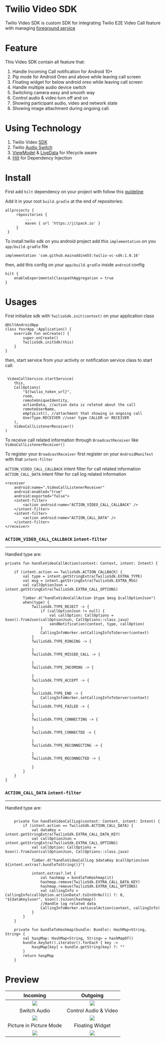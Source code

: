 # Twilio Video SDK

Twilio Video SDK is custom SDK for integrating Twilio E2E Video Call feature with
managing [foreground service](https://developer.android.com/guide/components/foreground-services)

# Feature

This Video SDK contain all feature that:

1. Handle Incoming Call notification for Android 10+
2. Pip mode for Android Oreo and above while leaving call screen
3. Floating widget for below android oreo while leaving call screen
4. Handle multiple audio device switch
5. Switching camera easy and smooth way
6. Control audio & video turn off and on
7. Showing participant audio, video and network state
8. Showing image attachment during ongoing call.

# Using Technology

1. Twilio Video [SDK](https://www.twilio.com/docs/video)
2. Twilio [Audio Switch](https://github.com/twilio/audioswitch)
3. [ViewModel](https://developer.android.com/topic/libraries/architecture/livedata)
   & [LiveData](https://developer.android.com/topic/libraries/architecture/viewmodel) for lifecycle aware
4. [Hilt](https://developer.android.com/training/dependency-injection/hilt-android) for Dependency Injection

# Install

First add `hilt` dependency on your project with follow
this [guideline](https://developer.android.com/training/dependency-injection/hilt-android)

Add it in your root `build.gradle` at the end of repositories:

```
allprojects {
     repositories {
         ...
         maven { url 'https://jitpack.io' }
     }
 }
```

To install twilio sdk on you android project add this `implementation` on you `app/build.gradle` file

```
implementation 'com.github.mainuddinm55:twilio-vc-sdk:1.0.16'
```

then, add this config on your `app/build.gradle` inside `android` config

```
hilt {
    enableExperimentalClasspathAggregation = true
}
```

# Usages

First initialize sdk with `TwilioSdk.init(context)` on your application class

```
@HiltAndroidApp
class YourApp :Application() {
    override fun onCreate() {
        super.onCreate()
        TwilioSdk.initSdk(this)
    }
}
```

then, start service from your activity or notification service class to start call.

```
 
 VideoCallService.startService(
    this,
    CallOptions(
        "${twilio_token_url}",
        room,
        remoteUniqueIdentity,
        actionData, //action data is releted about the call
        remoteUserName,
        emptyList(), //attachment that showing in ongoing call
        UserType.RECEIVER //user type CALLER or RECEIVER
    ),
    VideoCallListenerReceiver()
)

```

To receive call related information through `BroadcastReceiver` like `VideoCallListenerReceiver()`

To register your `BroadcastReceiver` first register on your `AndroidManifest` with that `intent-filter`

`ACTION_VIDEO_CALL_CALLBACK` intent filter for call related information
`ACTION_CALL_DATA` intent filter for call log related information

```
<receiver
    android:name=".VideoCallListenerReceiver"
    android:enabled="true"
    android:exported="false">
    <intent-filter>
        <action android:name="ACTION_VIDEO_CALL_CALLBACK" />
    </intent-filter>
    <intent-filter>
        <action android:name="ACTION_CALL_DATA" />
    </intent-filter>
</receiver>
```

### `ACTION_VIDEO_CALL_CALLBACK` `intent-filter`

<hr>

Handled type are:

```
private fun handleVideoCallAction(context: Context, intent: Intent) {

    if (intent.action == TwilioSdk.ACTION_CALLBACK) {
        val type = intent.getStringExtra(TwilioSdk.EXTRA_TYPE)
        val msg = intent.getStringExtra(TwilioSdk.EXTRA_MSG)
        val callOptionJson = intent.getStringExtra(TwilioSdk.EXTRA_CALL_OPTIONS)

        Timber.d("handleVideoCallAction $type $msg $callOptionJson")
        when(type) {
            TwilioSdk.TYPE_REJECT -> {
                if (callOptionJson != null) {
                    val callOption: CallOptions =  Gson().fromJson(callOptionJson, CallOptions::class.java)
                    sendNotification(context, type, callOption)
                }
                CallingInfoWorker.setCallingInfoToServer(context)
            }
            TwilioSdk.TYPE_RINGING -> {

            }
            TwilioSdk.TYPE_MISSED_CALL -> {

            }
            TwilioSdk.TYPE_INCOMING -> {

            }
            TwilioSdk.TYPE_ACCEPT -> {

            }
            TwilioSdk.TYPE_END -> {
                CallingInfoWorker.setCallingInfoToServer(context)
            }
            TwilioSdk.TYPE_FAILED -> {

            }
            TwilioSdk.TYPE_CONNECTING -> {

            }
            TwilioSdk.TYPE_CONNECTED -> {

            }
            TwilioSdk.TYPE_RECONNECTING -> {

            }
            TwilioSdk.TYPE_RECONNECTED -> {

            }
        }
    }
}
```

### `ACTION_CALL_DATA` `intent-filter`

<hr>

Handled type are:

```

    private fun handleVideoCallLog(context: Context, intent: Intent) {
        if (intent.action == TwilioSdk.ACTION_CALL_DATA) {
            val dataKey = intent.getStringExtra(TwilioSdk.EXTRA_CALL_DATA_KEY)
            val callOptionJson = intent.getStringExtra(TwilioSdk.EXTRA_CALL_OPTIONS)
            val callOption: CallOptions =  Gson().fromJson(callOptionJson, CallOptions::class.java)

            Timber.d("handleVideoCallLog $dataKey $callOptionJson ${intent.extras?.bundleToString()}")

            intent.extras?.let {
                val hashmap = bundleToHashmap(it)
                hashmap.remove(TwilioSdk.EXTRA_CALL_DATA_KEY)
                hashmap.remove(TwilioSdk.EXTRA_CALL_OPTIONS)
                val callingInfo = CallingInfo(callOption.actionData?.toIntOrNull() ?: 0, "${dataKey}user", Gson().toJson(hashmap))
                //Handle log related data
                CallingInfoWorker.setLocalAction(context, callingInfo)
            }
        }
    }

    private fun bundleToHashmap(bundle: Bundle): HashMap<String, String> {
        val haspMap: HashMap<String, String> = hashMapOf()
        bundle.keySet().iterator().forEach { key ->
            haspMap[key] = bundle.getString(key) ?: ""
        }
        return haspMap
    }
```

# Preview

Incoming                   |  Outgoing
:-------------------------:|:-------------------------:
![](./images/incoming.png) |  ![](./images/outgoing.png)
Switch Audio               |  Control Audio & Video
![](./images/audio.png)    |  ![](./images/control_audio_video.png)
Picture in Picture Mode    |  Floating Widget
![](./images/pip.png)      |  ![](./images/floating_widget.png)